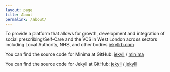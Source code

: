 ```yaml
---
layout: page
title: About
permalink: /about/
---
```


To provide a platform that allows for growth, development and integration of social prescribing/Self-Care and the VCS in West London across sectors including Local Authority, NHS, and other bodies [jekyllrb.com](https://jekyllrb.com/)

You can find the source code for Minima at GitHub:
[jekyll][jekyll-organization] /
[minima](https://github.com/jekyll/minima)

You can find the source code for Jekyll at GitHub:
[jekyll][jekyll-organization] /
[jekyll](https://github.com/jekyll/jekyll)


[jekyll-organization]: https://github.com/jekyll
